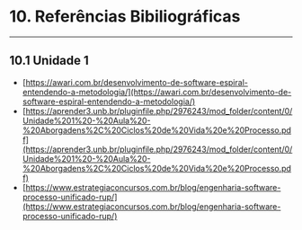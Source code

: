 # 10. Referências Bibiliográficas

___________________________________________________________________________________

## 10.1 Unidade 1
- [https://awari.com.br/desenvolvimento-de-software-espiral-entendendo-a-metodologia/](https://awari.com.br/desenvolvimento-de-software-espiral-entendendo-a-metodologia/)
- [https://aprender3.unb.br/pluginfile.php/2976243/mod_folder/content/0/Unidade%201%20-%20Aula%20-%20Aborgadens%2C%20Ciclos%20de%20Vida%20e%20Processo.pdf](https://aprender3.unb.br/pluginfile.php/2976243/mod_folder/content/0/Unidade%201%20-%20Aula%20-%20Aborgadens%2C%20Ciclos%20de%20Vida%20e%20Processo.pdf)
- [https://www.estrategiaconcursos.com.br/blog/engenharia-software-processo-unificado-rup/](https://www.estrategiaconcursos.com.br/blog/engenharia-software-processo-unificado-rup/)
    